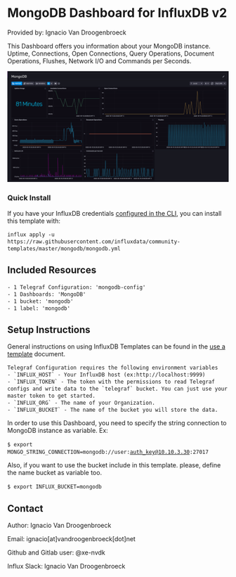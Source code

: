 # MongoDB Dashboard for InfluxDB v2

Provided by: Ignacio Van Droogenbroeck

This Dashboard offers you information about your MongoDB instance. Uptime, Connections, Open Connections, Query Operations, Document Operations, Flushes, Network I/O and Commands per Seconds.

![Dashboard Screenshot](screenshot.png)

### Quick Install

If you have your InfluxDB credentials [configured in the CLI](Vhttps://v2.docs.influxdata.com/v2.0/reference/cli/influx/config/), you can install this template with:

```
influx apply -u https://raw.githubusercontent.com/influxdata/community-templates/master/mongodb/mongodb.yml
```

## Included Resources

    - 1 Telegraf Configuration: 'mongodb-config'
    - 1 Dashboards: 'MongoDB'
    - 1 bucket: 'mongodb'
    - 1 label: 'mongodb' 

## Setup Instructions

General instructions on using InfluxDB Templates can be found in the [use a template](../docs/use_a_template.md) document.
    
    Telegraf Configuration requires the following environment variables
    - `INFLUX_HOST` - Your InfluxDB host (ex:http://localhost:9999)
    - `INFLUX_TOKEN` - The token with the permissions to read Telegraf configs and write data to the `telegraf` bucket. You can just use your master token to get started.
    - `INFLUX_ORG` - The name of your Organization.
    - `INFLUX_BUCKET` - The name of the bucket you will store the data.

In order to use this Dashboard, you need to specify the string connection to MongoDB instance as variable. Ex:

<code>$ export MONGO_STRING_CONNECTION=mongodb://user:auth_key@10.10.3.30:27017</code>

Also, if you want to use the bucket include in this template. please, define the name bucket as variable too.

<code>$ export INFLUX_BUCKET=mongodb</code>

## Contact

Author: Ignacio Van Droogenbroeck

Email: ignacio[at]vandroogenbroeck[dot]net

Github and Gitlab user: @xe-nvdk 

Influx Slack: Ignacio Van Droogenbroeck
